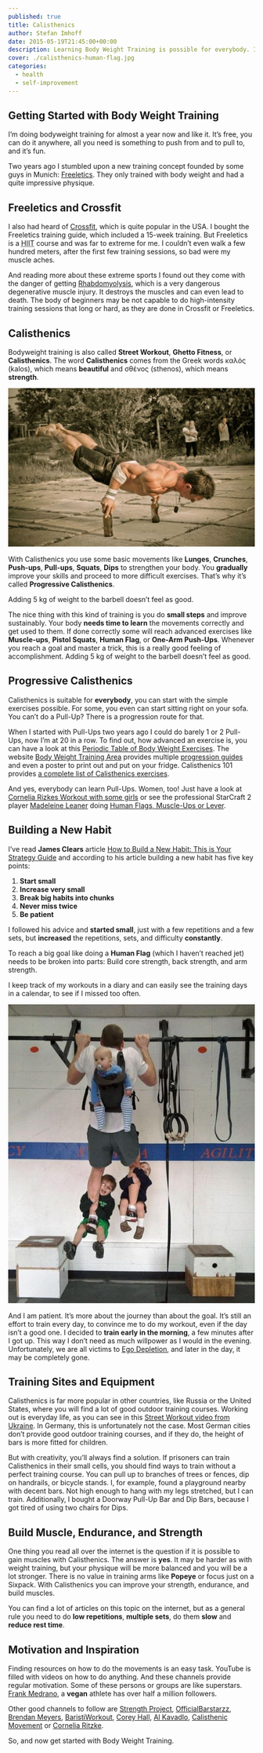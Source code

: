 ```yaml
---
published: true
title: Calisthenics
author: Stefan Imhoff
date: 2015-05-19T21:45:00+00:00
description: Learning Body Weight Training is possible for everybody. It’s free, you can do it anywhere, you need no gym or expensive equipment to train and you can improve constantly.
cover: ./calisthenics-human-flag.jpg
categories:
  - health
  - self-improvement
---
```


## Getting Started with Body Weight Training

I’m doing bodyweight training for almost a year now and like it. It’s free, you can do it anywhere, all you need is something to push from and to pull to, and it’s fun.

Two years ago I stumbled upon a new training concept founded by some guys in Munich: [Freeletics]. They only trained with body weight and had a quite impressive physique.

[freeletics]: https://www.freeletics.com/

## Freeletics and Crossfit

I also had heard of [Crossfit], which is quite popular in the USA. I bought the Freeletics training guide, which included a 15-week training. But Freeletics is a <abbr title="High-Intensity Interval Training">HIIT</abbr> course and was far to extreme for me. I couldn’t even walk a few hundred meters, after the first few training sessions, so bad were my muscle aches.

And reading more about these extreme sports I found out they come with the danger of getting [Rhabdomyolysis], which is a very dangerous degenerative muscle injury. It destroys the muscles and can even lead to death. The body of beginners may be not capable to do high-intensity training sessions that long or hard, as they are done in Crossfit or Freeletics.

[crossfit]: https://www.crossfit.com/
[rhabdomyolysis]: https://medium.com/@ericrobertson/crossfits-dirty-little-secret-97bcce70356d

## Calisthenics

Bodyweight training is also called **Street Workout**, **Ghetto Fitness**, or **Calisthenics**. The word **Calisthenics** comes from the Greek words καλός (kalos), which means **beautiful** and σθένος (sthenos), which means **strength**.

![Arm Elbow Lever on Beer Bottles](calisthenics-arm-elbow-lever.jpg "Arm Elbow Lever on Beer Bottles")

With Calisthenics you use some basic movements like **Lunges**, **Crunches**, **Push-ups**, **Pull-ups**, **Squats**, **Dips** to strengthen your body. You **gradually** improve your skills and proceed to more difficult exercises. That’s why it’s called **Progressive Calisthenics**.

<Pullquote lang="en">
  Adding 5 kg of weight to the barbell doesn’t feel as good.
</Pullquote>

The nice thing with this kind of training is you do **small steps** and improve sustainably. Your body **needs time to learn** the movements correctly and get used to them. If done correctly some will reach advanced exercises like **Muscle-ups**, **Pistol Squats**, **Human Flag**, or **One-Arm Push-Ups**. Whenever you reach a goal and master a trick, this is a really good feeling of accomplishment. Adding 5 kg of weight to the barbell doesn’t feel as good.

## Progressive Calisthenics

Calisthenics is suitable for **everybody**, you can start with the simple exercises possible. For some, you even can start sitting right on your sofa. You can’t do a Pull-Up? There is a progression route for that.

When I started with Pull-Ups two years ago I could do barely 1 or 2 Pull-Ups, now I’m at 20 in a row. To find out, how advanced an exercise is, you can have a look at this [Periodic Table of Body Weight Exercises]. The website [Body Weight Training Area] provides multiple [progression guides] and even a poster to print out and put on your fridge. Calisthenics 101 provides [a complete list of Calisthenics exercises].

And yes, everybody can learn Pull-Ups. Women, too! Just have a look at [Cornelia Rizkes Workout with some girls] or see the professional StarCraft 2 player [Madeleine Leaner] doing [Human Flags, Muscle-Ups or Lever].

[periodic table of body weight exercises]: http://strength.stack52.com/periodic-table-of-bodyweight-exercises/
[body weight training area]: https://bodyweighttrainingarena.com/
[progression guides]: https://bodyweighttrainingarena.com/progressive-calisthenics/
[a complete list of calisthenics exercises]: https://www.calisthenics-101.co.uk/blogs/a-complete-list-of-calisthenics-exercises
[cornelia rizkes workout with some girls]: https://youtu.be/FfClYaCzx5U
[madeleine leaner]: https://www.youtube.com/user/MaddeLisk
[human flags, muscle-ups or lever]: https://youtu.be/-ag2gAcbp9M

## Building a New Habit

I’ve read **James Clears** article [How to Build a New Habit: This is Your Strategy Guide] and according to his article building a new habit has five key points:

1.  **Start small**
2.  **Increase very small**
3.  **Break big habits into chunks**
4.  **Never miss twice**
5.  **Be patient**

I followed his advice and **started small**, just with a few repetitions and a few sets, but **increased** the repetitions, sets, and difficulty **constantly**.

To reach a big goal like doing a **Human Flag** (which I haven’t reached jet) needs to be broken into parts: Build core strength, back strength, and arm strength.

I keep track of my workouts in a diary and can easily see the training days in a calendar, to see if I missed too often.

![Man doing a Pull-Up with 3 children as additional weight](calisthenics-best-dad-ever.jpg)

And I am patient. It’s more about the journey than about the goal. It’s still an effort to train every day, to convince me to do my workout, even if the day isn’t a good one. I decided to **train early in the morning**, a few minutes after I got up. This way I don’t need as much willpower as I would in the evening. Unfortunately, we are all victims to [Ego Depletion], and later in the day, it may be completely gone.

[how to build a new habit: this is your strategy guide]: https://jamesclear.com/habit-guide
[ego depletion]: https://en.wikipedia.org/wiki/Ego_depletion

## Training Sites and Equipment

Calisthenics is far more popular in other countries, like Russia or the United States, where you will find a lot of good outdoor training courses. Working out is everyday life, as you can see in this [Street Workout video from Ukraine]. In Germany, this is unfortunately not the case. Most German cities don’t provide good outdoor training courses, and if they do, the height of bars is more fitted for children.

But with creativity, you’ll always find a solution. If prisoners can train Calisthenics in their small cells, you should find ways to train without a perfect training course. You can pull up to branches of trees or fences, dip on handrails, or bicycle stands. I, for example, found a playground nearby with decent bars. Not high enough to hang with my legs stretched, but I can train. Additionally, I bought a <AffiliateLink asin="B00EZ24BC2">Doorway Pull-Up Bar</AffiliateLink> and <AffiliateLink asin="B0088I92VY">Dip Bars</AffiliateLink>, because I got tired of using two chairs for Dips.

[street workout video from ukraine]: https://youtu.be/bvLQZVnz5WM

## Build Muscle, Endurance, and Strength

One thing you read all over the internet is the question if it is possible to gain muscles with Calisthenics. The answer is **yes**. It may be harder as with weight training, but your physique will be more balanced and you will be a lot stronger. There is no value in training arms like **Popeye** or focus just on a Sixpack. With Calisthenics you can improve your strength, endurance, and build muscles.

You can find a lot of articles on this topic on the internet, but as a general rule you need to do **low repetitions**, **multiple sets**, do them **slow** and **reduce rest time**.

## Motivation and Inspiration

Finding resources on how to do the movements is an easy task. YouTube is filled with videos on how to do anything. And these channels provide regular motivation. Some of these persons or groups are like superstars. [Frank Medrano], a **vegan** athlete has over half a million followers.

Other good channels to follow are [Strength Project], [OfficialBarstarzz], [Brendan Meyers], [BaristiWorkout], [Corey Hall], [Al Kavadlo], [Calisthenic Movement] or [Cornelia Ritzke].

So, and now get started with Body Weight Training.

[frank medrano]: https://youtu.be/mvJHw64fxgQ
[strength project]: https://www.youtube.com/user/strengthproject
[officialbarstarzz]: https://www.youtube.com/user/OfficialBarstarzz
[brendan meyers]: https://www.youtube.com/user/leftyjrpro
[baristiworkout]: https://www.youtube.com/user/baristiworkout
[corey hall]: https://www.youtube.com/user/cth38881
[al kavadlo]: https://www.youtube.com/user/alkavadlo
[calisthenic movement]: https://www.youtube.com/user/Calisthenicmovement
[cornelia ritzke]: https://www.youtube.com/user/ConnyBerlin

